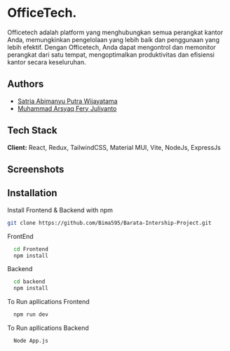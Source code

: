 # OfficeTech.

Officetech adalah platform yang menghubungkan semua perangkat kantor Anda, memungkinkan pengelolaan yang lebih baik dan penggunaan yang lebih efektif. Dengan Officetech, Anda dapat mengontrol dan memonitor perangkat dari satu tempat, mengoptimalkan produktivitas dan efisiensi kantor secara keseluruhan.


## Authors

- [Satria Abimanyu Putra Wijayatama](https://www.github.com/bima595)
- [Muhammad Arsyaq Fery Juliyanto](https://github.com/Griimm09)


## Tech Stack

**Client:** React, Redux, TailwindCSS, Material MUI, Vite, NodeJs, ExpressJs

## Screenshots


## Installation

Install Frontend & Backend with npm

```bash
git clone https://github.com/Bima595/Barata-Intership-Project.git
```
FrontEnd
```bash
  cd Frontend
  npm install 
```
Backend
```bash
  cd backend
  npm install 
```
To Run apllications Frontend

```bash
  npm run dev
```
To Run apllications Backend
```bash
  Node App.js
``` 

